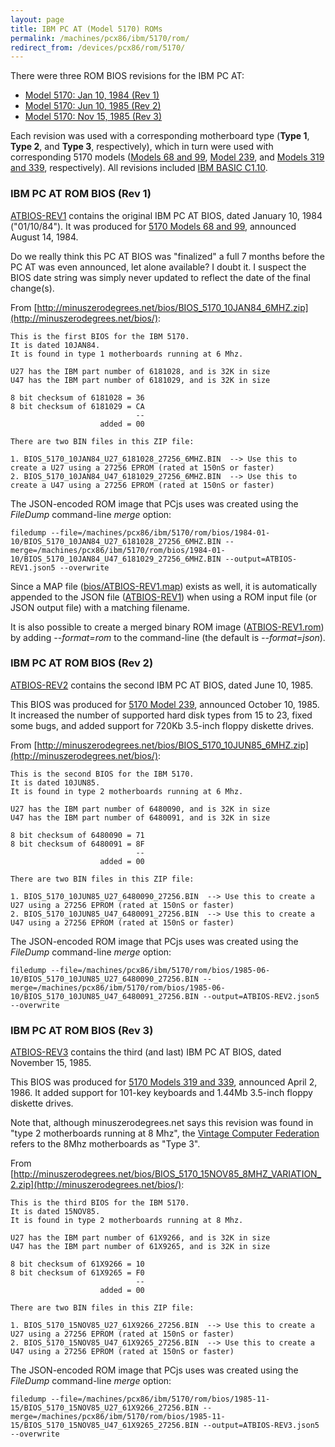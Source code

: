 ```yaml
---
layout: page
title: IBM PC AT (Model 5170) ROMs
permalink: /machines/pcx86/ibm/5170/rom/
redirect_from: /devices/pcx86/rom/5170/
---
```


There were three ROM BIOS revisions for the IBM PC AT:

- [Model 5170: Jan 10, 1984 (Rev 1)](#ibm-pc-at-rom-bios-rev-1)
- [Model 5170: Jun 10, 1985 (Rev 2)](#ibm-pc-at-rom-bios-rev-2)
- [Model 5170: Nov 15, 1985 (Rev 3)](#ibm-pc-at-rom-bios-rev-3)

Each revision was used with a corresponding motherboard type (**Type 1**, **Type 2**, and **Type 3**, respectively),
which in turn were used with corresponding 5170 models ([Models 68 and 99](/machines/pcx86/ibm/5170/#models-68-and-99),
[Model 239](/machines/pcx86/ibm/5170/#model-239), and [Models 319 and 339](/machines/pcx86/ibm/5170/#models-319-and-339),
respectively).  All revisions included [IBM BASIC C1.10](/machines/pcx86/ibm/5150/rom/basic/).

### IBM PC AT ROM BIOS (Rev 1)

[ATBIOS-REV1](bios/1984-01-10/ATBIOS-REV1.json5) contains the original IBM PC AT BIOS, dated January 10, 1984
("01/10/84").  It was produced for [5170 Models 68 and 99](/machines/pcx86/ibm/5170/#models-68-and-99),
announced August 14, 1984.

Do we really think this PC AT BIOS was "finalized" a full 7 months before the PC AT was even announced, let alone
available?  I doubt it.  I suspect the BIOS date string was simply never updated to reflect the date of the final
change(s).

From [http://minuszerodegrees.net/bios/BIOS_5170_10JAN84_6MHZ.zip](http://minuszerodegrees.net/bios/):

	This is the first BIOS for the IBM 5170.
	It is dated 10JAN84.
	It is found in type 1 motherboards running at 6 Mhz.
	
	U27 has the IBM part number of 6181028, and is 32K in size
	U47 has the IBM part number of 6181029, and is 32K in size
	
	8 bit checksum of 6181028 = 36
	8 bit checksum of 6181029 = CA
	                            --
	                    added = 00
	
	There are two BIN files in this ZIP file:
	
	1. BIOS_5170_10JAN84_U27_6181028_27256_6MHZ.BIN  --> Use this to create a U27 using a 27256 EPROM (rated at 150nS or faster)
	2. BIOS_5170_10JAN84_U47_6181029_27256_6MHZ.BIN  --> Use this to create a U47 using a 27256 EPROM (rated at 150nS or faster)

The JSON-encoded ROM image that PCjs uses was created using the *FileDump* command-line *merge* option:

	filedump --file=/machines/pcx86/ibm/5170/rom/bios/1984-01-10/BIOS_5170_10JAN84_U27_6181028_27256_6MHZ.BIN --merge=/machines/pcx86/ibm/5170/rom/bios/1984-01-10/BIOS_5170_10JAN84_U47_6181029_27256_6MHZ.BIN --output=ATBIOS-REV1.json5 --overwrite
	
Since a MAP file ([bios/ATBIOS-REV1.map](bios/1984-01-10/ATBIOS-REV1.map)) exists as well, it is automatically appended to the JSON file
([ATBIOS-REV1](bios/1984-01-10/ATBIOS-REV1.json5)) when using a ROM input file (or JSON output file) with a matching filename.

It is also possible to create a merged binary ROM image ([ATBIOS-REV1.rom](bios/1984-01-10/ATBIOS-REV1.rom))
by adding *--format=rom* to the command-line (the default is *--format=json*).

### IBM PC AT ROM BIOS (Rev 2)

[ATBIOS-REV2](bios/1985-06-10/ATBIOS-REV2.json5) contains the second IBM PC AT BIOS, dated June 10, 1985.

This BIOS was produced for [5170 Model 239](/machines/pcx86/ibm/5170/#model-239), announced October 10,
1985.  It increased the number of supported hard disk types from 15 to 23, fixed some bugs, and added support for 720Kb
3.5-inch floppy diskette drives.

From [http://minuszerodegrees.net/bios/BIOS_5170_10JUN85_6MHZ.zip](http://minuszerodegrees.net/bios/):

	This is the second BIOS for the IBM 5170.
	It is dated 10JUN85.
	It is found in type 2 motherboards running at 6 Mhz.
	
	U27 has the IBM part number of 6480090, and is 32K in size
	U47 has the IBM part number of 6480091, and is 32K in size
	
	8 bit checksum of 6480090 = 71
	8 bit checksum of 6480091 = 8F
	                            --
	                    added = 00
	
	There are two BIN files in this ZIP file:
	
	1. BIOS_5170_10JUN85_U27_6480090_27256.BIN  --> Use this to create a U27 using a 27256 EPROM (rated at 150nS or faster)
	2. BIOS_5170_10JUN85_U47_6480091_27256.BIN  --> Use this to create a U47 using a 27256 EPROM (rated at 150nS or faster)

The JSON-encoded ROM image that PCjs uses was created using the *FileDump* command-line *merge* option:

	filedump --file=/machines/pcx86/ibm/5170/rom/bios/1985-06-10/BIOS_5170_10JUN85_U27_6480090_27256.BIN --merge=/machines/pcx86/ibm/5170/rom/bios/1985-06-10/BIOS_5170_10JUN85_U47_6480091_27256.BIN --output=ATBIOS-REV2.json5 --overwrite

### IBM PC AT ROM BIOS (Rev 3)

[ATBIOS-REV3](bios/1985-11-15/ATBIOS-REV3.json5) contains the third (and last) IBM PC AT BIOS, dated November 15, 1985.

This BIOS was produced for [5170 Models 319 and 339](/machines/pcx86/ibm/5170/#models-319-and-339),
announced April 2, 1986.  It added support for 101-key keyboards and 1.44Mb 3.5-inch floppy diskette drives.

Note that, although minuszerodegrees.net says this revision was found in "type 2 motherboards running at 8 Mhz",
the [Vintage Computer Federation](http://www.vcfed.org/forum/showthread.php?26480) refers to the 8Mhz motherboards as
"Type 3".

From [http://minuszerodegrees.net/bios/BIOS_5170_15NOV85_8MHZ_VARIATION_2.zip](http://minuszerodegrees.net/bios/):

	This is the third BIOS for the IBM 5170.
	It is dated 15NOV85.
	It is found in type 2 motherboards running at 8 Mhz.
	
	U27 has the IBM part number of 61X9266, and is 32K in size
	U47 has the IBM part number of 61X9265, and is 32K in size
	
	8 bit checksum of 61X9266 = 10
	8 bit checksum of 61X9265 = F0
	                            --
	                    added = 00
	
	There are two BIN files in this ZIP file:
	
	1. BIOS_5170_15NOV85_U27_61X9266_27256.BIN  --> Use this to create a U27 using a 27256 EPROM (rated at 150nS or faster)
	2. BIOS_5170_15NOV85_U47_61X9265_27256.BIN  --> Use this to create a U47 using a 27256 EPROM (rated at 150nS or faster)

The JSON-encoded ROM image that PCjs uses was created using the *FileDump* command-line *merge* option:

	filedump --file=/machines/pcx86/ibm/5170/rom/bios/1985-11-15/BIOS_5170_15NOV85_U27_61X9266_27256.BIN --merge=/machines/pcx86/ibm/5170/rom/bios/1985-11-15/BIOS_5170_15NOV85_U47_61X9265_27256.BIN --output=ATBIOS-REV3.json5 --overwrite
